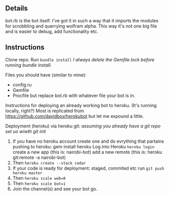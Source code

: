 Details
-------

bot.rb is the bot itself. I've got it in such a way that it imports the modules for scrobbling and querrying wolfram alpha.
This way it's not one big file and is easier to debug, add functionality etc.


Instructions
------------

Clone repo.
Run `bundle install` *I always delete the Gemfile.lock before running bundle install.*
  
Files you should have (similar to mine):
  
- config.ru
- Gemfile
- Procfile but replace bot.rb with whatever file your bot is in.


Instructions for deploying an already working bot to heroku. (It's running locally, right?)
Most is replicated from https://github.com/davidboy/herokubot but let me expound a little.    
  
Deployment (heroku) via heroku git:
*assuming you already have a git repo set uo wiwth git init*

   
1. If you have no heroku account create one and do evrything that partains pushing to heroku:
      gem install heroku
      Log into Heroku `heroku login` 
      create a new app (this is: nairobi-bot)
      add a new remote (this is: heroku git:remote -a nairobi-bot)
3. Then `heroku create --stack cedar`
4. If your code is ready for deployment: staged, commited etc run `git push heroku master`
5. Then `heroku scale web=0`
6. Then `heroku scale bot=1`
7. Join the channel(s) and see your bot go.

